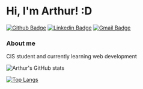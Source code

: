 # Hi, I'm Arthur! :D

[![Github Badge](https://img.shields.io/badge/-Github-000?style=flat-square&logo=Github&logoColor=white&link=https://github.com/fagnerpsantos)](https://github.com/castilhoarth)
[![Linkedin Badge](https://img.shields.io/badge/-LinkedIn-blue?style=flat-square&logo=Linkedin&logoColor=white&link=https://www.linkedin.com/in/fagnerpsantos/)](https://www.linkedin.com/in/castilhoarthur/)
[![Gmail Badge](https://img.shields.io/badge/-castartx@gmail.com-c14438?style=flat-square&logo=Gmail&logoColor=white&link=mailto:castartx@gmail.com)](mailto:castartx@gmail.com)
### About me
CIS student and currently learning web development

![Arthur's GitHub stats](https://github-readme-stats.vercel.app/api?username=castilhoarth&show_icons=true&theme=radical)

[![Top Langs](https://github-readme-stats.vercel.app/api/top-langs/?username=castilhoarth&layout=compact)](https://github.com/castilhoarth/github-readme-stats)
